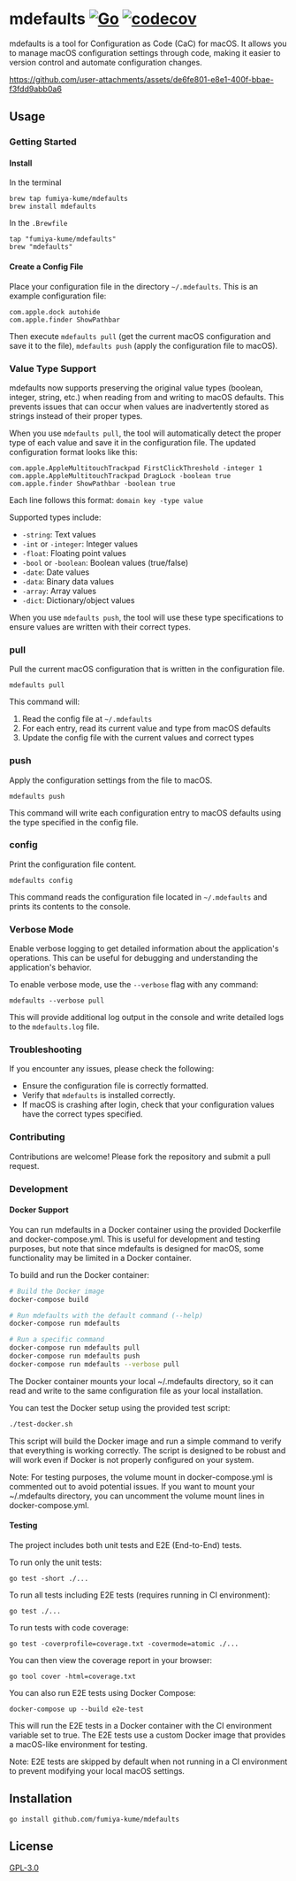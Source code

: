 # mdefaults [![Go](https://github.com/fumiya-kume/mdefaults/actions/workflows/go.yml/badge.svg)](https://github.com/fumiya-kume/mdefaults/actions/workflows/go.yml) [![codecov](https://codecov.io/gh/fumiya-kume/mdefaults/branch/master/graph/badge.svg)](https://codecov.io/gh/fumiya-kume/mdefaults)

mdefaults is a tool for Configuration as Code (CaC) for macOS. It allows you to manage macOS configuration settings through code, making it easier to version control and automate configuration changes.

https://github.com/user-attachments/assets/de6fe801-e8e1-400f-bbae-f3fdd9abb0a6

## Usage

### Getting Started

#### Install

In the terminal
```
brew tap fumiya-kume/mdefaults
brew install mdefaults
```

In the `.Brewfile`
```
tap "fumiya-kume/mdefaults"
brew "mdefaults"
```

#### Create a Config File

Place your configuration file in the directory `~/.mdefaults`. This is an example configuration file:

```
com.apple.dock autohide
com.apple.finder ShowPathbar
```

Then execute `mdefaults pull` (get the current macOS configuration and save it to the file), `mdefaults push` (apply the configuration file to macOS).

### Value Type Support

mdefaults now supports preserving the original value types (boolean, integer, string, etc.) when reading from and writing to macOS defaults. This prevents issues that can occur when values are inadvertently stored as strings instead of their proper types.

When you use `mdefaults pull`, the tool will automatically detect the proper type of each value and save it in the configuration file. The updated configuration format looks like this:

```
com.apple.AppleMultitouchTrackpad FirstClickThreshold -integer 1
com.apple.AppleMultitouchTrackpad DragLock -boolean true
com.apple.finder ShowPathbar -boolean true
```

Each line follows this format: `domain key -type value`

Supported types include:
- `-string`: Text values
- `-int` or `-integer`: Integer values
- `-float`: Floating point values
- `-bool` or `-boolean`: Boolean values (true/false)
- `-date`: Date values
- `-data`: Binary data values
- `-array`: Array values
- `-dict`: Dictionary/object values

When you use `mdefaults push`, the tool will use these type specifications to ensure values are written with their correct types.

### pull

Pull the current macOS configuration that is written in the configuration file.

```
mdefaults pull
```

This command will:
1. Read the config file at `~/.mdefaults`
2. For each entry, read its current value and type from macOS defaults
3. Update the config file with the current values and correct types

### push

Apply the configuration settings from the file to macOS.

```
mdefaults push
```

This command will write each configuration entry to macOS defaults using the type specified in the config file.

### config

Print the configuration file content.

```
mdefaults config
```

This command reads the configuration file located in `~/.mdefaults` and prints its contents to the console.

### Verbose Mode

Enable verbose logging to get detailed information about the application's operations. This can be useful for debugging and understanding the application's behavior.

To enable verbose mode, use the `--verbose` flag with any command:

```
mdefaults --verbose pull
```

This will provide additional log output in the console and write detailed logs to the `mdefaults.log` file.

### Troubleshooting

If you encounter any issues, please check the following:
- Ensure the configuration file is correctly formatted.
- Verify that `mdefaults` is installed correctly.
- If macOS is crashing after login, check that your configuration values have the correct types specified.

### Contributing

Contributions are welcome! Please fork the repository and submit a pull request.

### Development

#### Docker Support

You can run mdefaults in a Docker container using the provided Dockerfile and docker-compose.yml. This is useful for development and testing purposes, but note that since mdefaults is designed for macOS, some functionality may be limited in a Docker container.

To build and run the Docker container:

```bash
# Build the Docker image
docker-compose build

# Run mdefaults with the default command (--help)
docker-compose run mdefaults

# Run a specific command
docker-compose run mdefaults pull
docker-compose run mdefaults push
docker-compose run mdefaults --verbose pull
```

The Docker container mounts your local ~/.mdefaults directory, so it can read and write to the same configuration file as your local installation.

You can test the Docker setup using the provided test script:

```bash
./test-docker.sh
```

This script will build the Docker image and run a simple command to verify that everything is working correctly. The script is designed to be robust and will work even if Docker is not properly configured on your system.

Note: For testing purposes, the volume mount in docker-compose.yml is commented out to avoid potential issues. If you want to mount your ~/.mdefaults directory, you can uncomment the volume mount lines in docker-compose.yml.

#### Testing
The project includes both unit tests and E2E (End-to-End) tests. 

To run only the unit tests:
```
go test -short ./...
```

To run all tests including E2E tests (requires running in CI environment):
```
go test ./...
```

To run tests with code coverage:
```
go test -coverprofile=coverage.txt -covermode=atomic ./...
```

You can then view the coverage report in your browser:
```
go tool cover -html=coverage.txt
```

You can also run E2E tests using Docker Compose:
```
docker-compose up --build e2e-test
```

This will run the E2E tests in a Docker container with the CI environment variable set to true. The E2E tests use a custom Docker image that provides a macOS-like environment for testing.

Note: E2E tests are skipped by default when not running in a CI environment to prevent modifying your local macOS settings.

## Installation

```
go install github.com/fumiya-kume/mdefaults
```

## License

[GPL-3.0](LICENSE)
